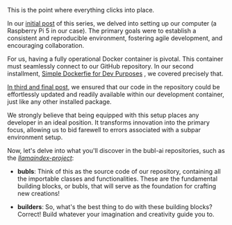 This is the point where everything clicks into place.

In our [initial post](https://bubl-ai.com/posts/Raspberry-Pi-Setup/) of this series, we delved into setting up our computer (a Raspberry Pi 5 in our case). The primary goals were to establish a consistent and reproducible environment, fostering agile development, and encouraging collaboration.

For us, having a fully operational Docker container is pivotal. This container must seamlessly connect to our GitHub repository. In our second installment, [Simple Dockerfie for Dev Purposes](https://bubl-ai.com/posts/Simple-Dockerfile-for-Dev-Purposes/) , we covered precisely that.

[In third and final post](https://bubl-ai.com/posts/Repo-as-Importable-Package/), we ensured that our code in the repository could be effortlessly updated and readily available within our development container, just like any other installed package.

We strongly believe that being equipped with this setup places any developer in an ideal position. It transforms innovation into the primary focus, allowing us to bid farewell to errors associated with a subpar environment setup. 

Now, let's delve into what you'll discover in the bubl-ai repositories, such as the [*llamaindex-project*](https://github.com/bubl-ai/llamaindex-project):

- **bubls**: Think of this as the source code of our repository, containing all the importable classes and functionalities. These are the fundamental building blocks, or bubls, that will serve as the foundation for crafting new creations!

- **builders**: So, what's the best thing to do with these building blocks? Correct! Build whatever your imagination and creativity guide you to.
